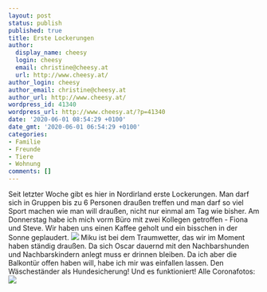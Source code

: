 ```yaml
---
layout: post
status: publish
published: true
title: Erste Lockerungen
author:
  display_name: cheesy
  login: cheesy
  email: christine@cheesy.at
  url: http://www.cheesy.at/
author_login: cheesy
author_email: christine@cheesy.at
author_url: http://www.cheesy.at/
wordpress_id: 41340
wordpress_url: http://www.cheesy.at/?p=41340
date: '2020-06-01 08:54:29 +0100'
date_gmt: '2020-06-01 06:54:29 +0100'
categories:
- Familie
- Freunde
- Tiere
- Wohnung
comments: []
---
```

Seit letzter Woche gibt es hier in Nordirland erste Lockerungen. Man darf sich in Gruppen bis zu 6 Personen draußen treffen und man darf so viel Sport machen wie man will draußen, nicht nur einmal am Tag wie bisher.
Am Donnerstag habe ich mich vorm Büro mit zwei Kollegen getroffen - Fiona und Steve. Wir haben uns einen Kaffee geholt und ein bisschen in der Sonne geplaudert.
![](http://www.cheesy.at/wp-content/uploads/Coronazeit-065.jpg)
Miku ist bei dem Traumwetter, das wir im Moment haben ständig draußen. Da sich Oscar dauernd mit den Nachbarshunden und Nachbarskindern anlegt muss er drinnen bleiben. Da ich aber die Balkontür offen haben will, habe ich mir was einfallen lassen. Den Wäscheständer als Hundesicherung! Und es funktioniert!
Alle Coronafotos:
[![](http://www.cheesy.at/wp-content/uploads/Coronazeit-071.jpg)](http://www.cheesy.at/fotos/leben-in-belfast/2020-2/covid-19/)
